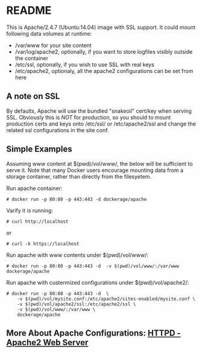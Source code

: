 # README #

This is Apache/2.4.7 (Ubuntu:14.04) image with SSL support. It could mount following data volumes at runtime:

- /var/www for your site content
- /var/log/apache2, optionally, if you want to store logfiles visibly outside the container
- /etc/ssl, optionally, if you wish to use SSL with real keys
- /etc/apache2, optionaly, all the apache2 configurations can be set from here

## A note on SSL ##

By defaults, Apache will use the bundled "snakeoil" cert/key when serving SSL. Obviously this is _NOT_ for production, so you should to mount production certs and keys onto /etc/ssl/ or /etc/apache2/ssl and change the related ssl configurations in the site conf.

## Simple Examples ##

Assuming www content at $(pwd)/vol/www/, the below will be sufficient to serve it. Note that many Docker users encourage mounting data from a storage container, rather than directly from the filesyetem.

Run apache container:

	# docker run -p 80:80 -p 443:443 -d dockerage/apache

Varify it is running:

	# curl http://localhost
or

	# curl -k https://localhost	

Run apache with www contents under $(pwd)/vol/www/:

	# docker run -p 80:80 -p 443:443 -d  -v $(pwd)/vol/www/:/var/www dockerage/apache


Run apache with custermized configurations under $(pwd)/vol/apache2/:

	# docker run -p 80:80 -p 443:443 -d  \
		-v $(pwd)/vol/mysite.conf:/etc/apache2/sites-enabled/mysite.conf \
		-v $(pwd)/vol/apache2/ssl:/etc/apache2/ssl \
		-v $(pwd)/vol/www/:/var/www \
		dockerage/apache

## More About Apache Configurations: [HTTPD - Apache2 Web Server](https://help.ubuntu.com/lts/serverguide)